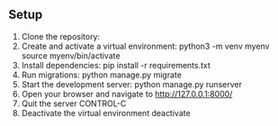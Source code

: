 ## Setup

1. Clone the repository:
2. Create and activate a virtual environment:
	python3 -m venv myenv
	source myenv/bin/activate
3. Install dependencies:
	pip install -r requirements.txt
4. Run migrations:
	python manage.py migrate
5. Start the development server:
	python manage.py runserver
6. Open your browser and navigate to http://127.0.0.1:8000/
7. Quit the server CONTROL-C
8. Deactivate the virtual environment
	deactivate